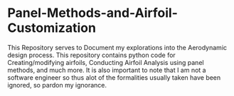 # Panel-Methods-and-Airfoil-Customization
This Repository serves to Document my explorations into the Aerodynamic design process. This repository contains python code for Creating/modifying airfoils, Conducting Airfoil Analysis using panel methods, and much more. It is also important to note that I am not a software engineer so thus alot of the formalities usually taken have been ignored, so pardon my ignorance. 
